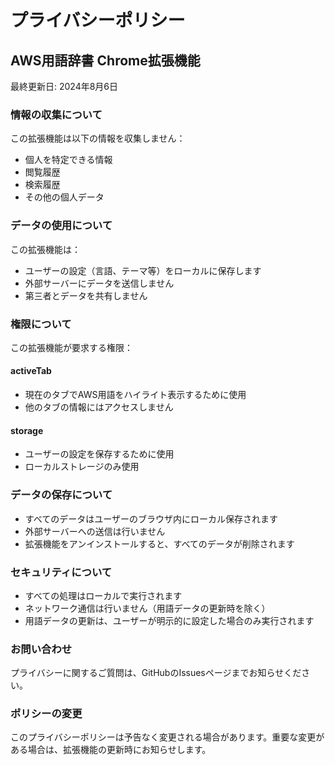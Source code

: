 # プライバシーポリシー

## AWS用語辞書 Chrome拡張機能

最終更新日: 2024年8月6日

### 情報の収集について

この拡張機能は以下の情報を収集しません：
- 個人を特定できる情報
- 閲覧履歴
- 検索履歴
- その他の個人データ

### データの使用について

この拡張機能は：
- ユーザーの設定（言語、テーマ等）をローカルに保存します
- 外部サーバーにデータを送信しません
- 第三者とデータを共有しません

### 権限について

この拡張機能が要求する権限：

#### activeTab
- 現在のタブでAWS用語をハイライト表示するために使用
- 他のタブの情報にはアクセスしません

#### storage
- ユーザーの設定を保存するために使用
- ローカルストレージのみ使用

### データの保存について

- すべてのデータはユーザーのブラウザ内にローカル保存されます
- 外部サーバーへの送信は行いません
- 拡張機能をアンインストールすると、すべてのデータが削除されます

### セキュリティについて

- すべての処理はローカルで実行されます
- ネットワーク通信は行いません（用語データの更新時を除く）
- 用語データの更新は、ユーザーが明示的に設定した場合のみ実行されます

### お問い合わせ

プライバシーに関するご質問は、GitHubのIssuesページまでお知らせください。

### ポリシーの変更

このプライバシーポリシーは予告なく変更される場合があります。重要な変更がある場合は、拡張機能の更新時にお知らせします。